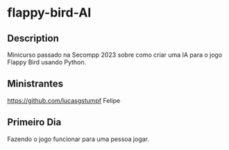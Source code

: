 # flappy-bird-AI

## Description

Minicurso passado na Secompp 2023 sobre como criar uma IA para o jogo Flappy Bird usando Python.

## Ministrantes
https://github.com/lucasgstumpf
Felipe 

## Primeiro Dia
Fazendo o jogo funcionar para uma pessoa jogar.
